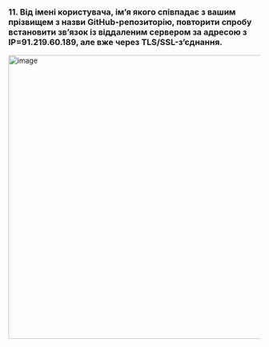 ### 11. Від імені користувача, ім’я якого співпадає з вашим прізвищем з назви GitHub-репозиторію, повторити спробу встановити зв’язок із віддаленим сервером за адресою з IP=91.219.60.189, але вже через TLS/SSL-з’єднання.

<img width="565" alt="image" src="https://user-images.githubusercontent.com/27497026/210152609-14c3216a-a064-4c10-b291-2329df09eb58.png">

